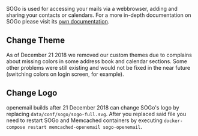 
SOGo is used for accessing your mails via a webbrowser, adding and sharing your contacts or calendars. For a more in-depth documentation on SOGo please visit its [own documentation](http://wiki.sogo.nu/).

## Change Theme
As of December 21 2018 we removed our custom themes due to complains about missing colors in some address book and calendar sections. Some other problems were still existing and would not be fixed in the near future (switching colors on login screen, for example).

## Change Logo
openemail builds after 21 December 2018 can change SOGo's logo by replacing `data/conf/sogo/sogo-full.svg`.
After you replaced said file you need to restart SOGo and Memcached containers by executing `docker-compose restart memcached-openemail sogo-openemail`.
